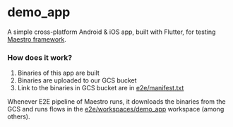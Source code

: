 # demo_app

A simple cross-platform Android & iOS app, built with Flutter, for testing
[Maestro framework](https://github.com/mobile-dev-inc/maestro).

### How does it work?

1. Binaries of this app are built
2. Binaries are uploaded to our GCS bucket
3. Link to the binaries in GCS bucket are in [e2e/manifest.txt][manifest]

Whenever E2E pipeline of Maestro runs, it downloads the binaries from the GCS
and runs flows in the [e2e/workspaces/demo_app][workspace] workspace (among others).

[workspace]: https://github.com/mobile-dev-inc/maestro/tree/main/e2e/workspaces/demo_app
[manifest]: https://github.com/mobile-dev-inc/maestro/blob/main/e2e/manifest.txt
